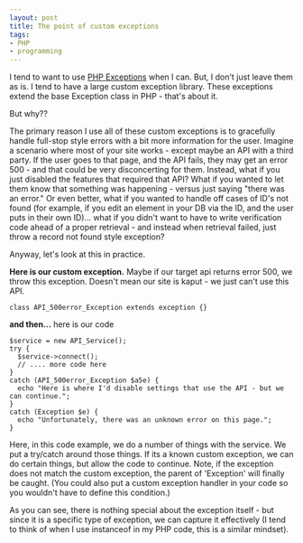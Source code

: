```yaml
---
layout: post
title: The point of custom exceptions
tags:
- PHP
- programming
---
```


I tend to want to use [PHP Exceptions](http://us.php.net/manual/en/language.exceptions.php) when I can.  But, I don't just leave them as is.  I tend to have a large custom exception library.  These exceptions extend the base Exception class in PHP - that's about it.

But why??

The primary reason I use all of these custom exceptions is to gracefully handle full-stop style errors with a bit more information for the user.  Imagine a scenario where most of your site works - except maybe an API with a third party.  If the user goes to that page, and the API fails, they may get an error 500 - and that could be very disconcerting for them.  Instead, what if you just disabled the features that required that API?  What if you wanted to let them know that something was happening - versus just saying "there was an error."  Or even better, what if you wanted to handle off cases of ID's not found (for example, if you edit an element in your DB via the ID, and the user puts in their own ID)... what if you didn't want to have to write verification code ahead of a proper retrieval - and instead when retrieval failed, just throw a record not found style exception?

Anyway, let's look at this in practice.

**Here is our custom exception.**  Maybe if our target api returns error 500, we throw this exception.  Doesn't mean our site is kaput - we just can't use this API.

    
```php?start_inline=1
class API_500error_Exception extends exception {}
```
    


**and then...** here is our code

    
```php?start_inline=1
$service = new API_Service();
try {
  $service->connect();
  // .... more code here
}
catch (API_500error_Exception $a5e) {
  echo "Here is where I'd disable settings that use the API - but we can continue.";
}
catch (Exception $e) {
  echo "Unfortunately, there was an unknown error on this page.";
}
```




Here, in this code example, we do a number of things with the service.  We put a try/catch around those things.  If its a known custom exception, we can do certain things, but allow the code to continue.  Note, if the exception does not match the custom exception, the parent of 'Exception' will finally be caught. (You could also put a custom exception handler in your code so you wouldn't have to define this condition.)

As you can see, there is nothing special about the exception itself - but since it is a specific type of exception, we can capture it effectively (I tend to think of when I use instanceof in my PHP code, this is a similar mindset).  
